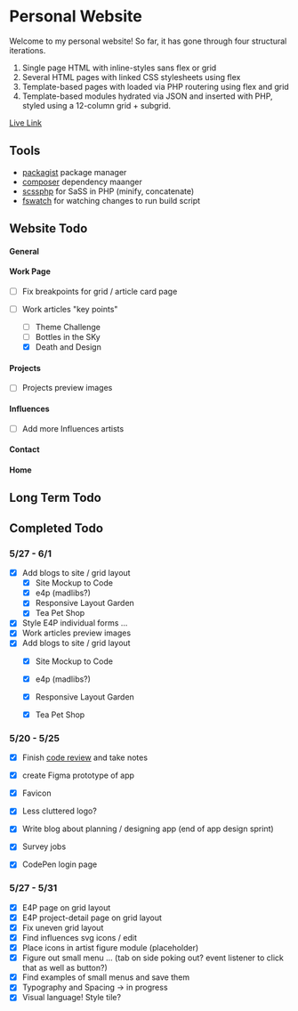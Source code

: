 # Personal Website

Welcome to my personal website! So far, it has gone through four structural iterations.

1. Single page HTML with inline-styles sans flex or grid
2. Several HTML pages with linked CSS stylesheets using flex
3. Template-based pages with loaded via PHP routering using flex and grid
4. Template-based modules hydrated via JSON and inserted with PHP, styled using a 12-column grid + subgrid.

<a 
	href="'https://peprojects.dev/alpha-8/jeremy"
	target="live">Live Link
</a>

## Tools

- [packagist](https://packagist.org/) package manager
- [composer](https://getcomposer.org/doc/01-basic-usage.md#installing-dependencies) dependency maanger
- [scssphp](https://scssphp.github.io/scssphp/) for SaSS in PHP (minify, concatenate)
- [fswatch](https://emcrisostomo.github.io/fswatch/) for watching changes to run build script


## Website Todo


#### General


#### Work Page

- [ ] Fix breakpoints for grid / article card page

- [ ] Work articles "key points"
	- [ ] Theme Challenge
	- [ ] Bottles in the SKy
	- [x] Death and Design

#### Projects

- [ ] Projects preview images

#### Influences

- [ ] Add more Influences artists

#### Contact


#### Home


## Long Term Todo


## Completed Todo 

### 5/27 - 6/1
- [x] Add blogs to site / grid layout
	- [x] Site Mockup to Code
	- [x] e4p (madlibs?)
	- [x] Responsive Layout Garden
	- [x] Tea Pet Shop
- [x] Style E4P individual forms ...
- [x] Work articles preview images
- [x] Add blogs to site / grid layout
	- [x] Site Mockup to Code
	- [x] e4p (madlibs?)
	- [x] Responsive Layout Garden
	- [x] Tea Pet Shop


### 5/20 - 5/25
- [x] Finish <a href="https://perpetual.education/stories/serious-times-with-jeremy/">code review</a> and take notes 
- [x] create Figma prototype of app
- [x] Favicon
- [x] Less cluttered logo?
- [x] Write blog about planning / designing app (end of app design sprint)
- [x] Survey jobs 
- [x] CodePen login page



### 5/27 - 5/31

- [x] E4P page on grid layout
- [x] E4P project-detail page on grid layout
- [x] Fix uneven grid layout
- [x] Find influences svg icons / edit
- [x] Place icons in artist figure module (placeholder)
- [x] Figure out small menu ... (tab on side poking out? event listener to click that as well as button?)
- [x] Find examples of small menus and save them
- [x] Typography and Spacing -> in progress
- [x] Visual language! Style tile?
